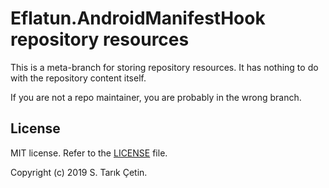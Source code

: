 # Eflatun.AndroidManifestHook repository resources

This is a meta-branch for storing repository resources. It has nothing to do with the repository content itself.

If you are not a repo maintainer, you are probably in the wrong branch.

## License

MIT license. Refer to the [LICENSE](/LICENSE) file.

Copyright (c) 2019 S. Tarık Çetin.

